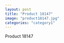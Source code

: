 ```yaml
---
layout: post
title: "Product 18147"
image: "product18147.jpg"
categories: "category1"
---
```

Product 18147

